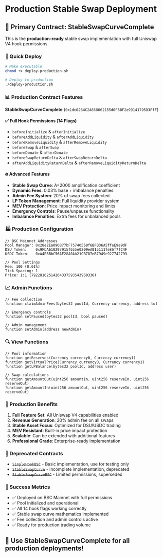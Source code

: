 # Production Stable Swap Deployment

## 🎯 Primary Contract: StableSwapCurveComplete

This is the **production-ready** stable swap implementation with full Uniswap V4 hook permissions.

### 🚀 Quick Deploy

```bash
# Make executable
chmod +x deploy-production.sh

# Deploy to production
./deploy-production.sh
```

### 📊 Production Contract Features

**StableSwapCurveComplete** (`0x1dc0264C2A868662155d0F58F2e99141795D3FfF`)

#### ✅ Full Hook Permissions (14 Flags)
- `beforeInitialize` & `afterInitialize`
- `beforeAddLiquidity` & `afterAddLiquidity` 
- `beforeRemoveLiquidity` & `afterRemoveLiquidity`
- `beforeSwap` & `afterSwap`
- `beforeDonate` & `afterDonate`
- `beforeSwapReturnDelta` & `afterSwapReturnDelta`
- `afterAddLiquidityReturnDelta` & `afterRemoveLiquidityReturnDelta`

#### 🔥 Advanced Features
- **Stable Swap Curve**: A=2000 amplification coefficient
- **Dynamic Fees**: 0.03% base + imbalance penalties
- **Admin Fee System**: 20% of swap fees collected
- **LP Token Management**: Full liquidity provider system
- **MEV Protection**: Price impact monitoring and limits
- **Emergency Controls**: Pause/unpause functionality
- **Imbalance Penalties**: Extra fees for unbalanced pools

### 🏭 Production Configuration

```solidity
// BSC Mainnet Addresses
Pool Manager: 0x28e2Ea090877bF75740558f6BFB36A5ffeE9e9dF
DSU Token:    0x9FbA610297915f655e0209eA015111fe86f7fC4F  
USDC Token:   0xA4E6BbC56AF28A0Ab21CB787eB7949e927742793

// Pool Settings
Fee: 100 (0.01%)
Tick Spacing: 1
Price: 1:1 (79228162514264337593543950336)
```

### 📈 Admin Functions

```solidity
// Fee collection
function claimAdminFees(bytes32 poolId, Currency currency, address to)

// Emergency controls  
function setPaused(bytes32 poolId, bool paused)

// Admin management
function setAdmin(address newAdmin)
```

### 🔍 View Functions

```solidity
// Pool information
function getReserves(Currency currency0, Currency currency1) 
function getVirtualPrice(Currency currency0, Currency currency1)
function getLPBalance(bytes32 poolId, address user)

// Swap calculations
function getAmountOut(uint256 amountIn, uint256 reserveIn, uint256 reserveOut)
function getAmountIn(uint256 amountOut, uint256 reserveIn, uint256 reserveOut)
```

### 🎯 Production Benefits

1. **Full Feature Set**: All Uniswap V4 capabilities enabled
2. **Revenue Generation**: 20% admin fee on all swaps
3. **Stable Asset Focus**: Optimized for DSU/USDC trading
4. **MEV Resistant**: Built-in price impact protection
5. **Scalable**: Can be extended with additional features
6. **Professional Grade**: Enterprise-ready implementation

### 🚨 Deprecated Contracts

- ~~`SimpleHookBSC`~~ - Basic implementation, use for testing only
- ~~`StableSwapCurve`~~ - Incomplete implementation, deprecated
- ~~`StableSwapCurveBSC`~~ - Limited permissions, superseded

### 🎉 Success Metrics

- ✅ Deployed on BSC Mainnet with full permissions
- ✅ Pool initialized and operational  
- ✅ All 14 hook flags working correctly
- ✅ Stable swap curve mathematics implemented
- ✅ Fee collection and admin controls active
- ✅ Ready for production trading volume

## 🚀 Use StableSwapCurveComplete for all production deployments!